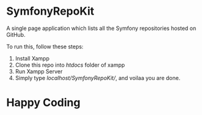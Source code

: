 # SymfonyRepoKit
A single page application which lists all the Symfony repositories hosted on GitHub.

To run this, follow these steps:
  1. Install Xampp
  2. Clone this repo into *htdocs* folder of xampp
  3. Run Xampp Server
  4. Simply type *localhost/SymfonyRepoKit/*,
  and voilaa you are done.
  
  
# Happy Coding
